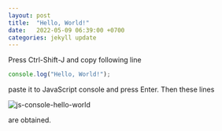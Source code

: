 ```yaml
---
layout: post
title:  "Hello, World!"
date:   2022-05-09 06:39:00 +0700
categories: jekyll update
---
```

Press Ctrl-Shift-J and copy following line

```js
console.log("Hello, World!");
```

paste it to JavaScript console and press Enter. Then these lines

![js-console-hello-world]({{site.url}}/assets/img/js-console-hello-world.png)

are obtained.

